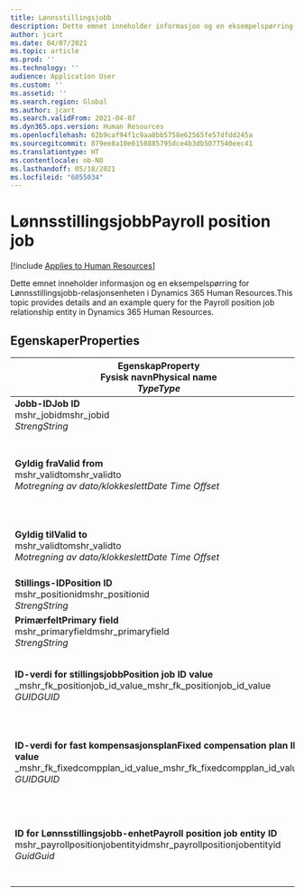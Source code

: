 ```yaml
---
title: Lønnsstillingsjobb
description: Dette emnet inneholder informasjon og en eksempelspørring for Lønnsstillingsjobb-enheten i Dynamics 365 Human Resources.
author: jcart
ms.date: 04/07/2021
ms.topic: article
ms.prod: ''
ms.technology: ''
audience: Application User
ms.custom: ''
ms.assetid: ''
ms.search.region: Global
ms.author: jcart
ms.search.validFrom: 2021-04-07
ms.dyn365.ops.version: Human Resources
ms.openlocfilehash: 62b9caf94f1c9aa8bb5758e62565fe57dfdd245a
ms.sourcegitcommit: 879ee8a10e6158885795dce4b3db5077540eec41
ms.translationtype: HT
ms.contentlocale: nb-NO
ms.lasthandoff: 05/18/2021
ms.locfileid: "6055034"
---
```

# <a name="payroll-position-job"></a><span data-ttu-id="3e974-103">Lønnsstillingsjobb</span><span class="sxs-lookup"><span data-stu-id="3e974-103">Payroll position job</span></span>

[!include [Applies to Human Resources](../includes/applies-to-hr.md)]

<span data-ttu-id="3e974-104">Dette emnet inneholder informasjon og en eksempelspørring for Lønnsstillingsjobb-relasjonsenheten i Dynamics 365 Human Resources.</span><span class="sxs-lookup"><span data-stu-id="3e974-104">This topic provides details and an example query for the Payroll position job relationship entity in Dynamics 365 Human Resources.</span></span>

## <a name="properties"></a><span data-ttu-id="3e974-105">Egenskaper</span><span class="sxs-lookup"><span data-stu-id="3e974-105">Properties</span></span>

| <span data-ttu-id="3e974-106">Egenskap</span><span class="sxs-lookup"><span data-stu-id="3e974-106">Property</span></span><br><span data-ttu-id="3e974-107">**Fysisk navn**</span><span class="sxs-lookup"><span data-stu-id="3e974-107">**Physical name**</span></span><br><span data-ttu-id="3e974-108">**_Type_**</span><span class="sxs-lookup"><span data-stu-id="3e974-108">**_Type_**</span></span> | <span data-ttu-id="3e974-109">Bruk</span><span class="sxs-lookup"><span data-stu-id="3e974-109">Use</span></span> | <span data-ttu-id="3e974-110">beskrivelse</span><span class="sxs-lookup"><span data-stu-id="3e974-110">Description</span></span> |
| --- | --- | --- |
| <span data-ttu-id="3e974-111">**Jobb-ID**</span><span class="sxs-lookup"><span data-stu-id="3e974-111">**Job ID**</span></span><br><span data-ttu-id="3e974-112">mshr_jobid</span><span class="sxs-lookup"><span data-stu-id="3e974-112">mshr_jobid</span></span><br><span data-ttu-id="3e974-113">*Streng*</span><span class="sxs-lookup"><span data-stu-id="3e974-113">*String*</span></span> | <span data-ttu-id="3e974-114">Readp-only</span><span class="sxs-lookup"><span data-stu-id="3e974-114">Readp-only</span></span><br><span data-ttu-id="3e974-115">Obligatorisk</span><span class="sxs-lookup"><span data-stu-id="3e974-115">Required</span></span> |<span data-ttu-id="3e974-116">ID-en for jobben.</span><span class="sxs-lookup"><span data-stu-id="3e974-116">The ID of the job.</span></span> |
| <span data-ttu-id="3e974-117">**Gyldig fra**</span><span class="sxs-lookup"><span data-stu-id="3e974-117">**Valid from**</span></span><br><span data-ttu-id="3e974-118">mshr_validto</span><span class="sxs-lookup"><span data-stu-id="3e974-118">mshr_validto</span></span><br><span data-ttu-id="3e974-119">*Motregning av dato/klokkeslett*</span><span class="sxs-lookup"><span data-stu-id="3e974-119">*Date Time Offset*</span></span> | <span data-ttu-id="3e974-120">Skrivebeskyttet</span><span class="sxs-lookup"><span data-stu-id="3e974-120">Read-only</span></span> <br><span data-ttu-id="3e974-121">Obligatorisk</span><span class="sxs-lookup"><span data-stu-id="3e974-121">Required</span></span> | <span data-ttu-id="3e974-122">Datoen som posterings- og jobbrelasjonen er gyldig fra.</span><span class="sxs-lookup"><span data-stu-id="3e974-122">Date the postion and job relationship is valid from.</span></span> |
| <span data-ttu-id="3e974-123">**Gyldig til**</span><span class="sxs-lookup"><span data-stu-id="3e974-123">**Valid to**</span></span><br><span data-ttu-id="3e974-124">mshr_validto</span><span class="sxs-lookup"><span data-stu-id="3e974-124">mshr_validto</span></span><br><span data-ttu-id="3e974-125">*Motregning av dato/klokkeslett*</span><span class="sxs-lookup"><span data-stu-id="3e974-125">*Date Time Offset*</span></span> | <span data-ttu-id="3e974-126">Skrivebeskyttet</span><span class="sxs-lookup"><span data-stu-id="3e974-126">Read-only</span></span> <br><span data-ttu-id="3e974-127">Obligatorisk</span><span class="sxs-lookup"><span data-stu-id="3e974-127">Required</span></span> | <span data-ttu-id="3e974-128">Datoen som stillings- og jobbrelasjonen er gyldig til.</span><span class="sxs-lookup"><span data-stu-id="3e974-128">Date the position and job relationship is valid to.</span></span>  |
| <span data-ttu-id="3e974-129">**Stillings-ID**</span><span class="sxs-lookup"><span data-stu-id="3e974-129">**Position ID**</span></span><br><span data-ttu-id="3e974-130">mshr_positionid</span><span class="sxs-lookup"><span data-stu-id="3e974-130">mshr_positionid</span></span><br><span data-ttu-id="3e974-131">*Streng*</span><span class="sxs-lookup"><span data-stu-id="3e974-131">*String*</span></span> | <span data-ttu-id="3e974-132">Skrivebeskyttet</span><span class="sxs-lookup"><span data-stu-id="3e974-132">Read-only</span></span><br><span data-ttu-id="3e974-133">Obligatorisk</span><span class="sxs-lookup"><span data-stu-id="3e974-133">Required</span></span> | <span data-ttu-id="3e974-134">ID-en for stillingen.</span><span class="sxs-lookup"><span data-stu-id="3e974-134">The ID of the position.</span></span> |
| <span data-ttu-id="3e974-135">**Primærfelt**</span><span class="sxs-lookup"><span data-stu-id="3e974-135">**Primary field**</span></span><br><span data-ttu-id="3e974-136">mshr_primaryfield</span><span class="sxs-lookup"><span data-stu-id="3e974-136">mshr_primaryfield</span></span><br><span data-ttu-id="3e974-137">*Streng*</span><span class="sxs-lookup"><span data-stu-id="3e974-137">*String*</span></span> | <span data-ttu-id="3e974-138">Obligatorisk</span><span class="sxs-lookup"><span data-stu-id="3e974-138">Required</span></span><br><span data-ttu-id="3e974-139">Systemgenerert</span><span class="sxs-lookup"><span data-stu-id="3e974-139">System generated</span></span> |  |
| <span data-ttu-id="3e974-140">**ID-verdi for stillingsjobb**</span><span class="sxs-lookup"><span data-stu-id="3e974-140">**Position job ID value**</span></span><br><span data-ttu-id="3e974-141">_mshr_fk_positionjob_id_value</span><span class="sxs-lookup"><span data-stu-id="3e974-141">_mshr_fk_positionjob_id_value</span></span><br><span data-ttu-id="3e974-142">*GUID*</span><span class="sxs-lookup"><span data-stu-id="3e974-142">*GUID*</span></span> | <span data-ttu-id="3e974-143">Skrivebeskyttet</span><span class="sxs-lookup"><span data-stu-id="3e974-143">Read-only</span></span><br><span data-ttu-id="3e974-144">Obligatorisk</span><span class="sxs-lookup"><span data-stu-id="3e974-144">Required</span></span><br><span data-ttu-id="3e974-145">Sekundærnøkkel: mshr_PayrollPositionJobEntity av mshr_payrollpositionjobentity</span><span class="sxs-lookup"><span data-stu-id="3e974-145">Foreign key:mshr_PayrollPositionJobEntity of the mshr_payrollpositionjobentity</span></span> |<span data-ttu-id="3e974-146">ID-en for jobben som er knyttet til stillingen.</span><span class="sxs-lookup"><span data-stu-id="3e974-146">The ID of the job associated with the position.</span></span>|
| <span data-ttu-id="3e974-147">**ID-verdi for fast kompensasjonsplan**</span><span class="sxs-lookup"><span data-stu-id="3e974-147">**Fixed compensation plan ID value**</span></span><br><span data-ttu-id="3e974-148">_mshr_fk_fixedcompplan_id_value</span><span class="sxs-lookup"><span data-stu-id="3e974-148">_mshr_fk_fixedcompplan_id_value</span></span><br><span data-ttu-id="3e974-149">*GUID*</span><span class="sxs-lookup"><span data-stu-id="3e974-149">*GUID*</span></span> | <span data-ttu-id="3e974-150">Skrivebeskyttet</span><span class="sxs-lookup"><span data-stu-id="3e974-150">Read-only</span></span><br><span data-ttu-id="3e974-151">Obligatorisk</span><span class="sxs-lookup"><span data-stu-id="3e974-151">Required</span></span><br><span data-ttu-id="3e974-152">Sekundærnøkkel: mshr_FixedCompPlan_id av mshr_payrollfixedcompensationplanentity</span><span class="sxs-lookup"><span data-stu-id="3e974-152">Foreign key: mshr_FixedCompPlan_id of mshr_payrollfixedcompensationplanentity</span></span>  | <span data-ttu-id="3e974-153">ID-en for den faste kompensasjonsplanen som er knyttet til stillingen.</span><span class="sxs-lookup"><span data-stu-id="3e974-153">The ID of the fixed compensation plan associated with the position.</span></span> |
| <span data-ttu-id="3e974-154">**ID for Lønnsstillingsjobb-enhet**</span><span class="sxs-lookup"><span data-stu-id="3e974-154">**Payroll position job entity ID**</span></span><br><span data-ttu-id="3e974-155">mshr_payrollpositionjobentityid</span><span class="sxs-lookup"><span data-stu-id="3e974-155">mshr_payrollpositionjobentityid</span></span><br><span data-ttu-id="3e974-156">*Guid*</span><span class="sxs-lookup"><span data-stu-id="3e974-156">*Guid*</span></span> | <span data-ttu-id="3e974-157">Obligatorisk</span><span class="sxs-lookup"><span data-stu-id="3e974-157">Required</span></span><br><span data-ttu-id="3e974-158">Systemgenerert.</span><span class="sxs-lookup"><span data-stu-id="3e974-158">System generated.</span></span> | <span data-ttu-id="3e974-159">En systemgenerert GUID-verdi som entydig identifiserer jobben.</span><span class="sxs-lookup"><span data-stu-id="3e974-159">A system-generated GUID value to uniquely identify the job.</span></span>  |

